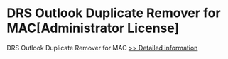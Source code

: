 # DRS Outlook Duplicate Remover for MAC[Administrator License]
DRS Outlook Duplicate Remover for MAC
[>> Detailed information](https://secure.shareit.com/shareit/product.html?productid=301004985&affiliateid=200057808)